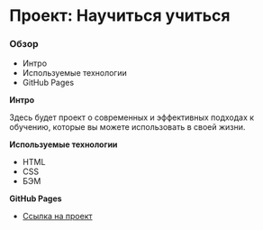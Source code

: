 # Проект: Научиться учиться

### Обзор
* Интро
* Используемые технологии
* GitHub Pages

**Интро**

Здесь будет проект о современных и эффективных подходах к обучению, которые вы можете использовать в своей жизни.

**Используемые технологии**
* HTML
* CSS
* БЭМ

**GitHub Pages**

* [Ссылка на проект](https://yaroslavleyman.github.io/how-to-learn/)
